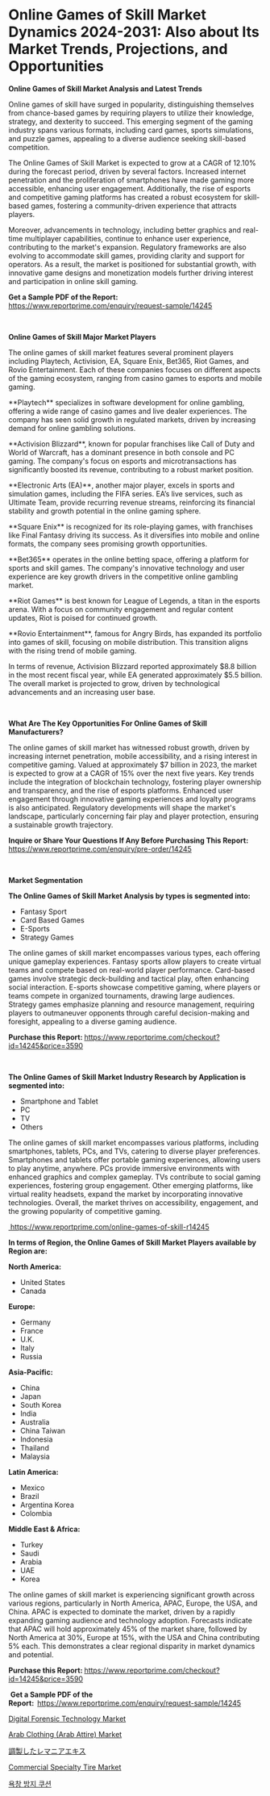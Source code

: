 <p><h1>Online Games of Skill Market Dynamics 2024-2031: Also about Its Market Trends, Projections, and Opportunities</h1></p><p><strong>Online Games of Skill Market Analysis and Latest Trends</strong></p>
<p><p>Online games of skill have surged in popularity, distinguishing themselves from chance-based games by requiring players to utilize their knowledge, strategy, and dexterity to succeed. This emerging segment of the gaming industry spans various formats, including card games, sports simulations, and puzzle games, appealing to a diverse audience seeking skill-based competition.</p><p>The Online Games of Skill Market is expected to grow at a CAGR of 12.10% during the forecast period, driven by several factors. Increased internet penetration and the proliferation of smartphones have made gaming more accessible, enhancing user engagement. Additionally, the rise of esports and competitive gaming platforms has created a robust ecosystem for skill-based games, fostering a community-driven experience that attracts players. </p><p>Moreover, advancements in technology, including better graphics and real-time multiplayer capabilities, continue to enhance user experience, contributing to the market's expansion. Regulatory frameworks are also evolving to accommodate skill games, providing clarity and support for operators. As a result, the market is positioned for substantial growth, with innovative game designs and monetization models further driving interest and participation in online skill gaming.</p></p>
<p><strong>Get a Sample PDF of the Report:&nbsp;</strong> <a href="https://www.reportprime.com/enquiry/request-sample/14245">https://www.reportprime.com/enquiry/request-sample/14245</a></p>
<p>&nbsp;</p>
<p><strong>Online Games of Skill Major Market Players</strong></p>
<p><p>The online games of skill market features several prominent players including Playtech, Activision, EA, Square Enix, Bet365, Riot Games, and Rovio Entertainment. Each of these companies focuses on different aspects of the gaming ecosystem, ranging from casino games to esports and mobile gaming.</p><p>**Playtech** specializes in software development for online gambling, offering a wide range of casino games and live dealer experiences. The company has seen solid growth in regulated markets, driven by increasing demand for online gambling solutions. </p><p>**Activision Blizzard**, known for popular franchises like Call of Duty and World of Warcraft, has a dominant presence in both console and PC gaming. The company's focus on esports and microtransactions has significantly boosted its revenue, contributing to a robust market position.</p><p>**Electronic Arts (EA)**, another major player, excels in sports and simulation games, including the FIFA series. EA’s live services, such as Ultimate Team, provide recurring revenue streams, reinforcing its financial stability and growth potential in the online gaming sphere.</p><p>**Square Enix** is recognized for its role-playing games, with franchises like Final Fantasy driving its success. As it diversifies into mobile and online formats, the company sees promising growth opportunities.</p><p>**Bet365** operates in the online betting space, offering a platform for sports and skill games. The company's innovative technology and user experience are key growth drivers in the competitive online gambling market.</p><p>**Riot Games** is best known for League of Legends, a titan in the esports arena. With a focus on community engagement and regular content updates, Riot is poised for continued growth.</p><p>**Rovio Entertainment**, famous for Angry Birds, has expanded its portfolio into games of skill, focusing on mobile distribution. This transition aligns with the rising trend of mobile gaming.</p><p>In terms of revenue, Activision Blizzard reported approximately $8.8 billion in the most recent fiscal year, while EA generated approximately $5.5 billion. The overall market is projected to grow, driven by technological advancements and an increasing user base.</p></p>
<p>&nbsp;</p>
<p><strong>What Are The Key Opportunities For Online Games of Skill Manufacturers?</strong></p>
<p><p>The online games of skill market has witnessed robust growth, driven by increasing internet penetration, mobile accessibility, and a rising interest in competitive gaming. Valued at approximately $7 billion in 2023, the market is expected to grow at a CAGR of 15% over the next five years. Key trends include the integration of blockchain technology, fostering player ownership and transparency, and the rise of esports platforms. Enhanced user engagement through innovative gaming experiences and loyalty programs is also anticipated. Regulatory developments will shape the market's landscape, particularly concerning fair play and player protection, ensuring a sustainable growth trajectory.</p></p>
<p><strong>Inquire or Share Your Questions If Any Before Purchasing This Report:</strong> <a href="https://www.reportprime.com/enquiry/pre-order/14245">https://www.reportprime.com/enquiry/pre-order/14245</a></p>
<p>&nbsp;</p>
<p><strong>Market Segmentation</strong></p>
<p><strong>The Online Games of Skill Market Analysis by types is segmented into:</strong></p>
<p><ul><li>Fantasy Sport</li><li>Card Based Games</li><li>E-Sports</li><li>Strategy Games</li></ul></p>
<p><p>The online games of skill market encompasses various types, each offering unique gameplay experiences. Fantasy sports allow players to create virtual teams and compete based on real-world player performance. Card-based games involve strategic deck-building and tactical play, often enhancing social interaction. E-sports showcase competitive gaming, where players or teams compete in organized tournaments, drawing large audiences. Strategy games emphasize planning and resource management, requiring players to outmaneuver opponents through careful decision-making and foresight, appealing to a diverse gaming audience.</p></p>
<p><strong>Purchase this Report:&nbsp;</strong><a href="https://www.reportprime.com/checkout?id=14245&price=3590">https://www.reportprime.com/checkout?id=14245&price=3590</a></p>
<p>&nbsp;</p>
<p><strong>The Online Games of Skill Market Industry Research by Application is segmented into:</strong></p>
<p><ul><li>Smartphone and Tablet</li><li>PC</li><li>TV</li><li>Others</li></ul></p>
<p><p>The online games of skill market encompasses various platforms, including smartphones, tablets, PCs, and TVs, catering to diverse player preferences. Smartphones and tablets offer portable gaming experiences, allowing users to play anytime, anywhere. PCs provide immersive environments with enhanced graphics and complex gameplay. TVs contribute to social gaming experiences, fostering group engagement. Other emerging platforms, like virtual reality headsets, expand the market by incorporating innovative technologies. Overall, the market thrives on accessibility, engagement, and the growing popularity of competitive gaming.</p></p>
<p><a href="https://www.reportprime.com/online-games-of-skill-r14245">&nbsp;https://www.reportprime.com/online-games-of-skill-r14245</a></p>
<p><strong>In terms of Region, the Online Games of Skill Market Players available by Region are:</strong></p>
<p>
    <p> <strong> North America: </strong>
        <ul>
            <li>United States</li>
            <li>Canada</li>
        </ul>
        </p> 
    <p> <strong> Europe: </strong>
        <ul>
            <li>Germany</li>
            <li>France</li>
            <li>U.K.</li>
            <li>Italy</li>
            <li>Russia</li>
        </ul>
        </p> 
    <p> <strong> Asia-Pacific: </strong>
        <ul>
            <li>China</li>
            <li>Japan</li>
            <li>South Korea</li>
            <li>India</li>
            <li>Australia</li>
            <li>China Taiwan</li>
            <li>Indonesia</li>
            <li>Thailand</li>
            <li>Malaysia</li>
        </ul>
        </p> 
    <p> <strong> Latin America: </strong>
        <ul>
            <li>Mexico</li>
            <li>Brazil</li>
            <li>Argentina Korea</li>
            <li>Colombia</li>
        </ul>
        </p> 
    <p> <strong> Middle East & Africa: </strong>
        <ul>
            <li>Turkey</li>
            <li>Saudi</li>
            <li>Arabia</li>
            <li>UAE</li>
            <li>Korea</li>
        </ul>
    </p>
    </p>
<p><p>The online games of skill market is experiencing significant growth across various regions, particularly in North America, APAC, Europe, the USA, and China. APAC is expected to dominate the market, driven by a rapidly expanding gaming audience and technology adoption. Forecasts indicate that APAC will hold approximately 45% of the market share, followed by North America at 30%, Europe at 15%, with the USA and China contributing 5% each. This demonstrates a clear regional disparity in market dynamics and potential.</p></p>
<p><strong>Purchase this Report: </strong><a href="https://www.reportprime.com/checkout?id=14245&price=3590">https://www.reportprime.com/checkout?id=14245&price=3590</a></p>
<p>&nbsp;<strong>Get a Sample PDF of the Report:&nbsp;&nbsp;</strong><a href="https://www.reportprime.com/enquiry/request-sample/14245">https://www.reportprime.com/enquiry/request-sample/14245</a></p>
<p><strong></strong></p>
<p><p><a href="https://github.com/CliffMedina6/Market-Research-Report-List-6/blob/main/digital-forensic-technology-market.md">Digital Forensic Technology Market</a></p><p><a href="https://issuu.com/reportprime-2/docs/arab-clothing-arab-attire-market-si_589d4cc7bae432">Arab Clothing (Arab Attire) Market</a></p><p><a href="https://medium.com/@oswaldheman9gu/prepared-rehmannia-extract-market-%E3%81%AE%E3%82%B0%E3%83%AD%E3%83%BC%E3%83%90%E3%83%AB%E5%B8%82%E5%A0%B4%E6%A6%82%E8%A6%81%E3%81%AF-%E4%B8%96%E7%95%8C%E3%81%8A%E3%82%88%E3%81%B3%E4%B8%BB%E8%A6%81%E5%B8%82%E5%A0%B4%E3%81%AB%E3%81%8A%E3%81%91%E3%82%8B%E6%A5%AD%E7%95%8C%E3%81%AB%E5%BD%B1%E9%9F%BF%E3%82%92%E4%B8%8E%E3%81%88%E3%82%8B%E4%B8%BB%E8%A6%81%E3%81%AA%E3%83%88%E3%83%AC%E3%83%B3%E3%83%89%E3%81%AB%E3%81%A4%E3%81%84%E3%81%A6-%E7%8B%AC%E8%87%AA%E3%81%AE%E8%A6%96%E7%82%B9%E3%82%92%E6%8F%90%E4%BE%9B%E3%81%97%E3%81%BE%E3%81%99-b5d918a7c7db">調製したレマニアエキス</a></p><p><a href="https://medium.com/@ruth.macdonald08580/the-global-commercial-specialty-tire-market-is-at-the-forefront-of-innovation-driving-rapid-75a81a22f7bb">Commercial Specialty Tire Market</a></p><p><a href="https://medium.com/@adsogvwv75/anti-bedsore-cushions-market-%EC%9D%98-%EA%B8%80%EB%A1%9C%EB%B2%8C-%EC%8B%9C%EC%9E%A5-%EA%B0%9C%EC%9A%94%EB%8A%94-%EC%A0%84-%EC%84%B8%EA%B3%84-%EB%B0%8F-%EC%A3%BC%EC%9A%94-%EC%8B%9C%EC%9E%A5%EC%9D%98-%EC%82%B0%EC%97%85%EC%97%90-%EC%98%81%ED%96%A5%EC%9D%84-%EB%AF%B8%EC%B9%98%EB%8A%94-%EC%A3%BC%EC%9A%94-%ED%8A%B8%EB%A0%8C%EB%93%9C%EC%97%90-%EB%8C%80%ED%95%9C-%EB%8F%85%ED%8A%B9%ED%95%9C-%EA%B4%80%EC%A0%90%EC%9D%84-%EC%A0%9C%EA%B3%B5%ED%95%A9%EB%8B%88%EB%8B%A4-243d38fbd580">욕창 방지 쿠션</a></p></p>
